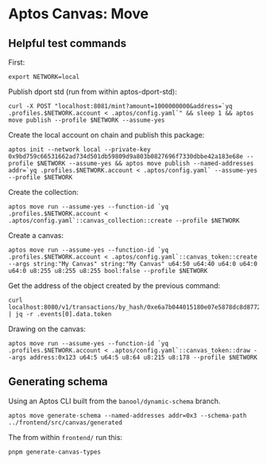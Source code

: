 # Aptos Canvas: Move

## Helpful test commands

First:
```
export NETWORK=local
```

Publish dport std (run from within aptos-dport-std):
```
curl -X POST "localhost:8081/mint?amount=1000000000&address=`yq .profiles.$NETWORK.account < .aptos/config.yaml`" && sleep 1 && aptos move publish --profile $NETWORK --assume-yes
```

Create the local account on chain and publish this package:
```
aptos init --network local --private-key 0x9bd759c66531662ad734d501db59809d9a803b0827696f7330dbbe42a183e68e --profile $NETWORK --assume-yes && aptos move publish --named-addresses addr=`yq .profiles.$NETWORK.account < .aptos/config.yaml` --assume-yes --profile $NETWORK
```

Create the collection:
```
aptos move run --assume-yes --function-id `yq .profiles.$NETWORK.account < .aptos/config.yaml`::canvas_collection::create --profile $NETWORK
```

Create a canvas:
```
aptos move run --assume-yes --function-id `yq .profiles.$NETWORK.account < .aptos/config.yaml`::canvas_token::create --args string:"My Canvas" string:"My Canvas" u64:50 u64:40 u64:0 u64:0 u64:0 u8:255 u8:255 u8:255 bool:false --profile $NETWORK
```

Get the address of the object created by the previous command:
```
curl localhost:8080/v1/transactions/by_hash/0xe6a7b044015180e07e5878dc8d87729010fa25241d76ea34b2ebc003e9b64e6b | jq -r .events[0].data.token
```

Drawing on the canvas:
```
aptos move run --assume-yes --function-id `yq .profiles.$NETWORK.account < .aptos/config.yaml`::canvas_token::draw --args address:0x123 u64:5 u64:5 u8:64 u8:215 u8:178 --profile $NETWORK
```


## Generating schema
Using an Aptos CLI built from the `banool/dynamic-schema` branch.
```
aptos move generate-schema --named-addresses addr=0x3 --schema-path ../frontend/src/canvas/generated
```

The from within `frontend/` run this:
```
pnpm generate-canvas-types
```

